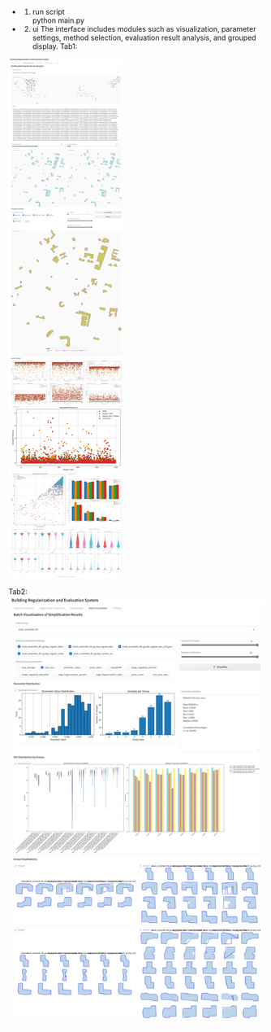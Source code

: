- 1. run script  
python main.py


- 2. ui 
 The interface includes modules such as visualization, parameter settings, method selection, evaluation result analysis, and grouped display.
 Tab1:

![alt text](imgs/img.jpg) 

Tab2:
![alt text](imgs/image.png)

